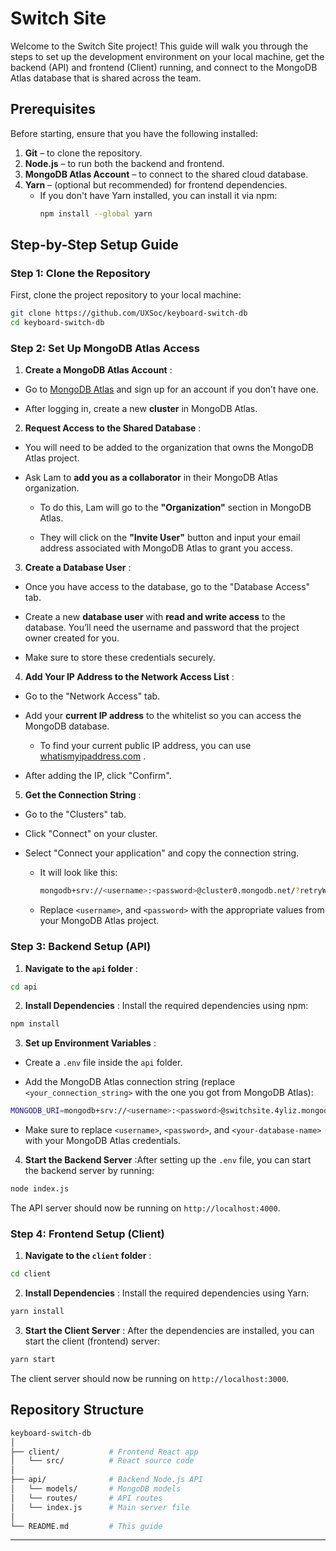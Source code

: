 # Switch Site

Welcome to the Switch Site project! This guide will walk you through the steps to set up the development environment on your local machine, get the backend (API) and frontend (Client) running, and connect to the MongoDB Atlas database that is shared across the team.

## Prerequisites
Before starting, ensure that you have the following installed:

1. **Git** – to clone the repository.
2. **Node.js** – to run both the backend and frontend.
3. **MongoDB Atlas Account** – to connect to the shared cloud database.
4. **Yarn** – (optional but recommended) for frontend dependencies.
   - If you don't have Yarn installed, you can install it via npm:
     ```bash
     npm install --global yarn
     ```

## Step-by-Step Setup Guide

### Step 1: Clone the Repository
First, clone the project repository to your local machine:

```bash
git clone https://github.com/UXSoc/keyboard-switch-db
cd keyboard-switch-db
```

### Step 2: Set Up MongoDB Atlas Access 
 
1. **Create a MongoDB Atlas Account** : 
  - Go to [MongoDB Atlas](https://www.mongodb.com/cloud/atlas)  and sign up for an account if you don’t have one.
 
  - After logging in, create a new **cluster**  in MongoDB Atlas.
 
2. **Request Access to the Shared Database** :
  - You will need to be added to the organization that owns the MongoDB Atlas project.
 
  - Ask Lam to **add you as a collaborator**  in their MongoDB Atlas organization. 
    - To do this, Lam will go to the **"Organization"**  section in MongoDB Atlas.
 
    - They will click on the **"Invite User"**  button and input your email address associated with MongoDB Atlas to grant you access.
 
3. **Create a Database User** :
  - Once you have access to the database, go to the "Database Access" tab.
 
  - Create a new **database user**  with **read and write access**  to the database. You’ll need the username and password that the project owner created for you.

  - Make sure to store these credentials securely.
 
4. **Add Your IP Address to the Network Access List** :
  - Go to the "Network Access" tab.
 
  - Add your **current IP address**  to the whitelist so you can access the MongoDB database. 
    - To find your current public IP address, you can use [whatismyipaddress.com](https://www.whatismyipaddress.com/) .

  - After adding the IP, click "Confirm".
 
5. **Get the Connection String** :
  - Go to the "Clusters" tab.

  - Click "Connect" on your cluster.
 
  - Select "Connect your application" and copy the connection string. 
    - It will look like this:

        ```bash
        mongodb+srv://<username>:<password>@cluster0.mongodb.net/?retryWrites=true&w=majority
        ```
 
    - Replace `<username>`, and `<password>` with the appropriate values from your MongoDB Atlas project.

### Step 3: Backend Setup (API) 
 
1. **Navigate to the `api` folder** :

```bash
cd api
```
 
2. **Install Dependencies** :
Install the required dependencies using npm:


```bash
npm install
```
 
3. **Set up Environment Variables** : 
  - Create a `.env` file inside the `api` folder.
 
  - Add the MongoDB Atlas connection string (replace `<your_connection_string>` with the one you got from MongoDB Atlas):


```bash
MONGODB_URI=mongodb+srv://<username>:<password>@switchsite.4yliz.mongodb.net/?retryWrites=true&w=majority&appName=SwitchSite
```
 
  - Make sure to replace `<username>`, `<password>`, and `<your-database-name>` with your MongoDB Atlas credentials.
 
4. **Start the Backend Server** :After setting up the `.env` file, you can start the backend server by running:

```bash
node index.js
```
The API server should now be running on `http://localhost:4000`.

### Step 4: Frontend Setup (Client) 
 
1. **Navigate to the `client` folder** :

```bash
cd client
```
 
2. **Install Dependencies** :
Install the required dependencies using Yarn:


```bash
yarn install
```
 
3. **Start the Client Server** :
After the dependencies are installed, you can start the client (frontend) server:


```bash
yarn start
```
The client server should now be running on `http://localhost:3000`.






## Repository Structure 


```bash
keyboard-switch-db
│
├── client/           # Frontend React app
│   └── src/          # React source code
│
├── api/              # Backend Node.js API
│   └── models/       # MongoDB models
│   └── routes/       # API routes
│   └── index.js      # Main server file
│
└── README.md         # This guide
```


---

